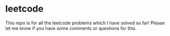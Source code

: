 # leetcode
This repo is for all the leetcode problems which I have solved so far! Please let me know if you have some comments or questions for this.
